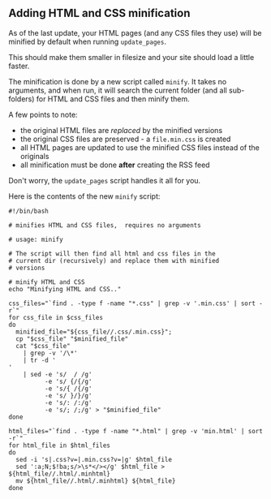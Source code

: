 ## Adding HTML and CSS minification

As of the last update, your HTML pages (and any CSS files they use) will be minified by default when running `update_pages`.

This should make them smaller in filesize and your site should load a little faster.

The minification is done by a new script called `minify`. It takes no arguments, and when run, it will search the current folder (and all sub-folders) for HTML and CSS files and then minify them.

A few points to note:

- the original HTML files are *replaced* by the minified versions
- the original CSS files are preserved - a `file.min.css` is created
- all HTML pages are updated to use the minified CSS files instead of the originals
- all minification must be done **after** creating the RSS feed

Don't worry, the `update_pages` script handles it all for you.

Here is the contents of the new `minify` script:

```
#!/bin/bash

# minifies HTML and CSS files,  requires no arguments

# usage: minify

# The script will then find all html and css files in the
# current dir (recursively) and replace them with minified
# versions

# minify HTML and CSS
echo "Minifying HTML and CSS.."

css_files="`find . -type f -name "*.css" | grep -v '.min.css' | sort -r`"
for css_file in $css_files
do
  minified_file="${css_file//.css/.min.css}";
  cp "$css_file" "$minified_file"
  cat "$css_file" 
    | grep -v '/\*' 
    | tr -d '
' 
    | sed -e 's/  / /g' 
          -e 's/ {/{/g' 
          -e 's/{ /{/g' 
          -e 's/ }/}/g' 
          -e 's/: /:/g' 
          -e 's/; /;/g' > "$minified_file"
done

html_files="`find . -type f -name "*.html" | grep -v 'min.html' | sort -r`"
for html_file in $html_files
do
  sed -i 's|.css?v=|.min.css?v=|g' $html_file
  sed ':a;N;$!ba;s/>\s*</></g' $html_file > ${html_file//.html/.minhtml}
  mv ${html_file//.html/.minhtml} ${html_file}
done

```
